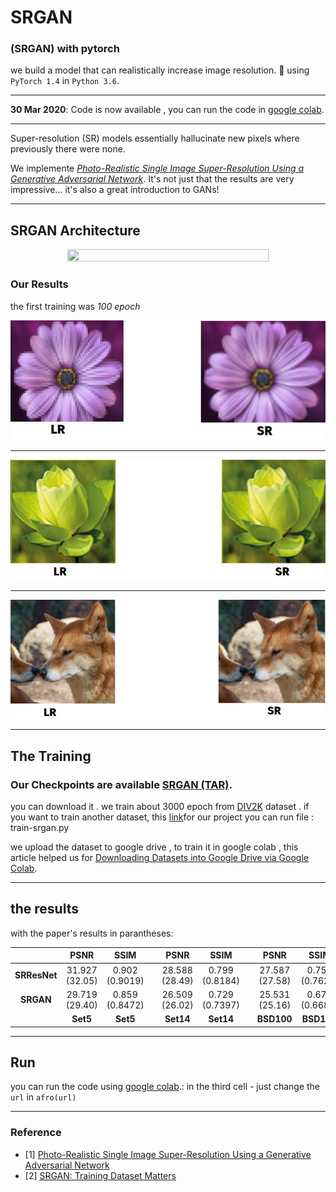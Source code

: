 # SRGAN


### (SRGAN) with pytorch

we build a model that can realistically increase image resolution.
🚀 using `PyTorch 1.4` in `Python 3.6`.

---

**30 Mar 2020**: Code is now available , you can run the code in  [google colab](https://github.com/mstgdy/SRGAN/blob/master/Aphrodite.ipynb).

---
Super-resolution (SR) models essentially hallucinate new pixels where previously there were none.

We implemente [_Photo-Realistic Single Image Super-Resolution Using a Generative Adversarial Network_](https://arxiv.org/abs/1609.04802). It's not just that the results are very impressive... it's also a great introduction to GANs!

---

## SRGAN Architecture

<div align="center">
	<img src="https://github.com/tensorlayer/srgan/raw/master/img/model.jpeg" width="80%" height="10%"/>
</div>

### Our Results

the first training was *100 epoch*

<div align="center">
	

![](./Assets/1.jpg)

---

![](./Assets/2.jpg)

---

![](./Assets/3.jpg)

</div>

---

## The Training
### Our Checkpoints are available [SRGAN (TAR)](https://drive.google.com/open?id=1ePooVQcEbIjEZfE2ED1dmtCVj-xUbg1c).
you can download it . we train about 3000 epoch from  [DIV2K](https://data.vision.ee.ethz.ch/cvl/DIV2K/) dataset . if you want to train another dataset, this [link](https://drive.google.com/open?id=1qEEX29LyVP2NjNxYw2WR-KcehjdSCjEM)for our project you can run file : train-srgan.py

we upload the dataset to google drive , to train it in google colab , this article helped us for  [Downloading Datasets into Google Drive via Google Colab](https://towardsdatascience.com/downloading-datasets-into-google-drive-via-google-colab-bcb1b30b0166).

--- 

## the results
with the paper's results in parantheses:

||PSNR|SSIM||PSNR|SSIM||PSNR|SSIM|
|:---:|:---:|:---:|:---:|:---:|:---:|:---:|:---:|:---:|
|**SRResNet**|31.927 (32.05)|0.902 (0.9019)||28.588 (28.49)|0.799 (0.8184)||27.587 (27.58)|0.756 (0.7620)|
|**SRGAN**|29.719 (29.40)|0.859 (0.8472)||26.509 (26.02)|0.729 (0.7397)||25.531 (25.16)|0.678 (0.6688)|
||**Set5**|**Set5**||**Set14**|**Set14**||**BSD100**|**BSD100**|

---

## Run
you can run the code using [google colab](https://github.com/mstgdy/SRGAN/blob/master/Aphrodite.ipynb).:
in the third cell -
just change the ``` url ``` in ```afro(url)``` 

---

### Reference
* [1] [Photo-Realistic Single Image Super-Resolution Using a Generative Adversarial Network](https://arxiv.org/abs/1609.04802)
* [2] [SRGAN: Training Dataset Matters](https://arxiv.org/abs/1903.09922)
